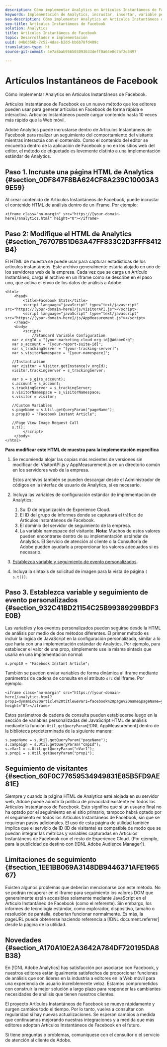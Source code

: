 ```yaml
---
description: Cómo implementar Analytics en Artículos Instantáneos de Facebook.
keywords: Implementación de Analytics, incrustar, insertar, variable personalizada, evento personalizado, rastreo de visitantes, rastreo, limitaciones
seo-description: Cómo implementar Analytics en Artículos Instantáneos de Facebook.
seo-title: Artículos Instantáneos de Facebook
solution: Analytics
title: Artículos Instantáneos de Facebook
topic: Desarrollador e implementación
uuid: 04b6366b-7c52-4dae-b2dd-bb6b78fd409c
translation-type: ht
source-git-commit: 4e7a8bab956503093633deff0a64e8c7af2d5497

---
```



# Artículos Instantáneos de Facebook

Cómo implementar Analytics en Artículos Instantáneos de Facebook.

Artículos Instantáneos de Facebook es un nuevo método que los editores pueden usar para generar artículos en Facebook de forma rápida e interactiva. Artículos Instantáneos puede cargar contenido hasta 10 veces más rápido que la Web móvil.

Adobe Analytics puede incrustarse dentro de Artículos Instantáneos de Facebook para realizar un seguimiento del comportamiento del visitante mientras interactúa con el contenido. Como el contenido del editor se encuentra dentro de la aplicación de Facebook y no en los sitios web del editor, el método de etiquetado es levemente distinto a una implementación estándar de Analytics.

## Paso 1. Incruste una página HTML de Analytics {#section_0DF847F8BA624CF8A239C10003A39E59}

Al crear contenido de Artículos Instantáneos de Facebook, puede incrustar el contenido HTML de análisis dentro de un iFrame. Por ejemplo:

```
<iframe class="no-margin" src="https://[your-domain-here]/analytics.html" height="0"></iframe>
```

## Paso 2: Modifique el HTML de Analytics {#section_76707B51D63A47FF833C2D3FFF8412B4}

El HTML de muestra se puede usar para capturar estadísticas de los artículos instantáneos. Este archivo generalmente estaría alojado en uno de los servidores web de la empresa. Cada vez que se carga un Artículo Instantáneo, carga el archivo en un iframe como se describe en el paso uno, que activa el envío de los datos de análisis a Adobe.

```
<html> 
    <head> 
        <title>Facebook Stats</title> 
        <script language="javaScript" type="text/javascript" src="https://[your-domain-here]/js/VisitorAPI.js"></script> 
        <script language="javaScript" type="text/javascript" src="https://[your-domain-here]/js/AppMeasurement.js"></script> 
    </head> 
    <body> 
        <script> 
            //Standard Variable Configuration 
   var v_orgId = "[your-marketing-cloud-org-id]@AdobeOrg"; 
   var s_account = "[your-report-suite-id]"; 
   var s_trackingServer = "[your-tracking-server]"; 
   var s_visitorNamespace = "[your-namespace]"; 
     
   //Instantiation 
   var visitor = Visitor.getInstance(v_orgId); 
   visitor.trackingServer = s_trackingServer; 
     
   var s = s_gi(s_account); 
   s.account = s_account; 
   s.trackingServer = s_trackingServer; 
   s.visitorNamespace = s_visitorNamespace; 
   s.visitor = visitor; 
     
   //Custom Variables 
   s.pageName = s.Util.getQueryParam("pageName"); 
   s.prop10 = "Facebook Instant Article"; 
       
   //Page View Image Request Call 
   s.t(); 
        </script> 
    </body> 
</html> 
```

**Para modificar este HTML de muestra para la implementación específica**

1. Se recomienda alojar las copias más recientes de versiones sin modificar del VisitorAPI.js y AppMeasurement.js en un directorio común en los servidores web de la empresa.

   Estos archivos también se pueden descargar desde el Administrador de códigos en la interfaz de usuario de Analytics, si es necesario.

1. Incluya las variables de configuración estándar de implementación de Analytics:

   1. Su ID de organización de Experience Cloud.
   1. El ID del grupo de informes donde se capturará el tráfico de Artículos Instantáneos de Facebook.
   1. El dominio del servidor de seguimiento de la empresa.
   1. La variable namespace del visitante. **Nota:** Muchos de estos valores pueden encontrarse dentro de su implementación estándar de Analytics. El Servicio de atención al cliente o la Consultoría de Adobe pueden ayudarlo a proporcionar los valores adecuados si es necesario.

1. [Establezca variable y seguimiento de evento personalizados](../../implement/js-implementation/analytics-facebook-instant-articles.md#section_932C41BD21154C25B99389299BDF3E0B).
1. Incluya la sintaxis de solicitud de imagen para la vista de página `( s.t())`.

## Paso 3. Establezca variable y seguimiento de evento personalizados {#section_932C41BD21154C25B99389299BDF3E0B}

Las variables y los eventos personalizados pueden seguirse desde la HTML de análisis por medio de dos métodos diferentes. El primer método es incluir la lógica de JavaScript en la configuración personalizada, similar a lo que haría con una implementación estándar de Analytics. Por ejemplo, para establecer el valor de una prop, simplemente use la misma sintaxis que usaría en una implementación normal:

```
s.prop10 = "Facebook Instant Article";
```

También se pueden enviar variables de forma dinámica al iframe mediante parámetros de cadena de consulta en el atributo `src` del iframe. Por ejemplo:

```
<iframe class="no-margin" src="https://[your-domain-here]/analytics.html?prop1=dynamic%20article%20title&eVar1=facebook%20page%20name&pageName=your%20page%20name%20here&cmpId=your%20campaignID%20here" height="0"></iframe>
```

Estos parámetros de cadena de consulta pueden establecerse luego en la sección de variables personalizadas del JavaScript HTML de análisis mediante la función `Util.getQueryParam`[!DNL AppMeasurement] dentro de la biblioteca predeterminada de la siguiente manera:

```
s.pageName = s.Util.getQueryParam("pageName"); 
s.campaign = s.Util.getQueryParam("cmpId"); 
s.eVar1 = s.Util.getQueryParam("eVar1"); 
s.prop1 = s.Util.getQueryParam("prop1"); 
```

## Seguimiento de visitantes {#section_60F0C77659534949831E85B5FD9AE81E}

Siempre y cuando la página HTML de Analytics esté alojada en su servidor web, Adobe puede admitir la política de privacidad existente en todos los Artículos Instantáneos de Facebook. Esto significa que si un usuario final no ha optado por el seguimiento en el sitio primario, tampoco habrá optado por el seguimiento en todos los Artículos Instantáneos de Facebook, sin que se requieran pasos adicionales. El uso de esta página de utilidad también implica que el servicio de ID (ID de visitante) es compatible de modo que se puedan integrar las métricas y variables capturadas en Artículos Instantáneos de Facebook con el resto de Experience Cloud. (Por ejemplo, para la publicidad de destino con [!DNL Adobe Audience Manager]).

## Limitaciones de seguimiento {#section_1EE1BB069A3148DB9446371AFE196567}

Existen algunos problemas que deberían mencionarse con este método. No se podrán recuperar en el iframe para seguimiento los valores DOM que generalmente están accesibles solamente mediante JavaScript en el Artículo Instantáneo de Facebook (como el referente). Sin embargo, los informes de tecnología estándar, como explorador, dispositivo, tamaño o resolución de pantalla, deberían funcionar normalmente. Es más, la pageURL puede obtenerse haciendo referencia a [!DNL document.referrer] desde la página de la utilidad.

## Novedades {#section_A170A10E2A3642A784DF720195DA8B38}

En [!DNL Adobe Analytics] hay satisfacción por asociarse con Facebook, y nuestros editores están igualmente satisfechos de proporcionar funciones de análisis que son líderes en la industria a editores en la Web móvil para una experiencia de usuario increíblemente veloz. Estamos comprometidos con construir la mejor solución a largo plazo para responder las cambiantes necesidades de análisis que tienen nuestros clientes.

El proyecto Artículos Instantáneos de Facebook se mueve rápidamente y surgen cambios todo el tiempo. Por lo tanto, vuelva a consultar con regularidad si hay nuevas actualizaciones. Se esperan cambios a medida que continuamos mejorando nuestras integraciones y a medida que más editores adoptan Artículos Instantáneos de Facebook en el futuro.

Si tiene preguntas o problemas, comuníquese con el consultor o el servicio de atención al cliente de Adobe.
